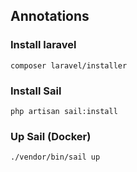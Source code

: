 ## Annotations

### Install laravel
`composer laravel/installer`

### Install Sail
`php artisan sail:install`


### Up Sail (Docker)
`./vendor/bin/sail up`


